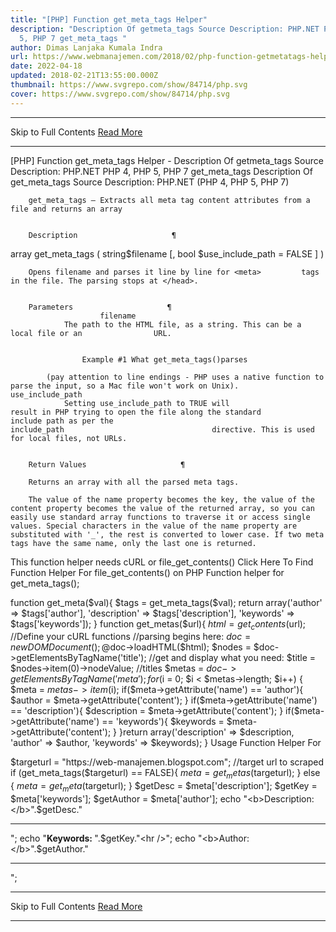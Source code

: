 ```yaml
---
title: "[PHP] Function get_meta_tags Helper"
description: "Description Of getmeta_tags Source Description: PHP.NET PHP 4, PHP
  5, PHP 7 get_meta_tags "
author: Dimas Lanjaka Kumala Indra
url: https://www.webmanajemen.com/2018/02/php-function-getmetatags-helper.html
date: 2022-04-18
updated: 2018-02-21T13:55:00.000Z
thumbnail: https://www.svgrepo.com/show/84714/php.svg
cover: https://www.svgrepo.com/show/84714/php.svg
---
```


<hr/> Skip to Full Contents <a href="https://www.webmanajemen.com/2018/02/php-function-getmetatags-helper.html" rel="follow" class="button" id="read-more">Read More</a> <hr/> [PHP] Function get_meta_tags Helper - Description Of getmeta_tags Source Description: PHP.NET PHP 4, PHP 5, PHP 7 get_meta_tags  Description Of get_meta_tags     
Source Description: PHP.NET      
        (PHP 4, PHP 5, PHP 7)     
    
        get_meta_tags — Extracts all meta tag content attributes from a         file and returns an array     

    
        Description                     ¶             
    
array get_meta_tags ( string$filename [, bool        $use_include_path = FALSE ] )     
    
        Opens filename and parses it line by line for <meta>         tags in the file. The parsing stops at </head>.     

    
        Parameters                     ¶             
                        filename                            
                The path to the HTML file, as a string. This can be a local file or an                URL.             
            
                
                    Example #1 What get_meta_tags()parses                 
                
                    
                        
<meta name="author" content="name">
<meta name="keywords" content="php documentation">
<meta name="DESCRIPTION" content="a php manual">
<meta name="geo.position" content="49.33;-86.59">
</head> <!-- parsing stops here -->
                    
                
            
            (pay attention to line endings - PHP uses a native function to             parse the input, so a Mac file won't work on Unix).                             use_include_path                            
                Setting use_include_path to TRUE will                 result in PHP trying to open the file along the standard                 include path as per the                                     include_path                                 directive. This is used for local files, not URLs.             
            
    
        Return Values                     ¶             
    
        Returns an array with all the parsed meta tags.     
    
        The value of the name property becomes the key, the value of the         content property becomes the value of the returned array, so you can         easily use standard array functions to traverse it or access single         values. Special characters in the value of the name property are         substituted with '_', the rest is converted to lower case. If two meta         tags have the same name, only the last one is returned.     
 
This function helper needs cURL or file_get_contents()
Click Here To Find Function Helper For file_get_contents() on PHP
 Function helper for get_meta_tags();

function get_meta($val){
$tags = get_meta_tags($val);
return array('author' => $tags['author'], 'description' => $tags['description'], 'keywords' => $tags['keywords']);
}
function get_metas($url){
$html = get_contents($url); //Define your cURL functions 
//parsing begins here:
$doc = new DOMDocument();
@$doc->loadHTML($html);
$nodes = $doc->getElementsByTagName('title');
//get and display what you need:
$title = $nodes->item(0)->nodeValue; //titles
$metas = $doc->getElementsByTagName('meta');
for ($i = 0; $i < $metas->length; $i++)
{    $meta = $metas->item($i);
    if($meta->getAttribute('name') == 'author'){
        $author = $meta->getAttribute('content');
        }
    if($meta->getAttribute('name') == 'description'){
        $description = $meta->getAttribute('content');
        }
    if($meta->getAttribute('name') == 'keywords'){
        $keywords = $meta->getAttribute('content');
        }
}return array('description' => $description, 'author' => $author, 'keywords' => $keywords);
}
Usage Function Helper For

$targeturl = "https://web-manajemen.blogspot.com"; //target url to scraped
if (get_meta_tags($targeturl) == FALSE){
$meta = get_metas($targeturl);
} else {
$meta = get_meta($targeturl);
}
$getDesc = $meta['description'];
$getKey = $meta['keywords'];
$getAuthor = $meta['author'];
echo "<b>Description: </b>".$getDesc."<hr />";
echo "<b>Keywords: </b>".$getKey."<hr />";
echo "<b>Author: </b>".$getAuthor."<hr />"; <hr/> Skip to Full Contents <a href="https://www.webmanajemen.com/2018/02/php-function-getmetatags-helper.html" rel="follow" class="button" id="read-more">Read More</a> <hr/>